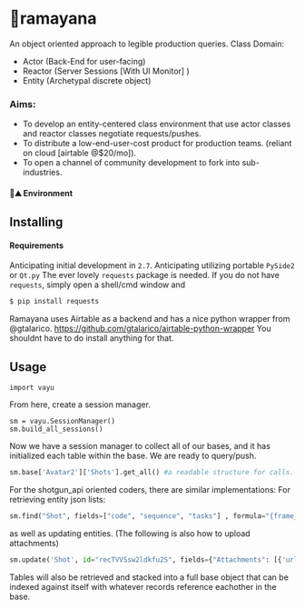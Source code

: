 # :traffic_light:ramayana
An object oriented approach to legible production queries.
Class Domain:
  - Actor (Back-End for user-facing)
  - Reactor (Server Sessions [With UI Monitor] )
  - Entity (Archetypal discrete object)


### Aims: ###
- To develop an entity-centered class environment that use actor classes and reactor classes negotiate requests/pushes.
- To distribute a low-end-user-cost product for production teams. (reliant on cloud [airtable @$20/mo]).
- To open a channel of community development to fork into sub-industries.

#### :camel::mountain: Environment

## Installing
#### Requirements
Anticipating initial development in `2.7`.
Anticipating utilizing portable `PySide2` or `Qt.py`
The ever lovely `requests` package is needed.
If you do not have `requests`, simply open a shell/cmd window and
```bash
$ pip install requests
```
Ramayana uses Airtable as a backend and has a nice python wrapper from @gtalarico.
https://github.com/gtalarico/airtable-python-wrapper
You shouldnt have to do install anything for that. 
## Usage
```
import vayu
```
From here, create a session manager. 
```
sm = vayu.SessionManager()
sm.build_all_sessions()
```
Now we have a session manager to collect all of our bases, and it has initialized each table within the base. 
We are ready to query/push. 
```python
sm.base['Avatar2']['Shots'].get_all() #a readable structure for calls. .get_all retrieves a json of the table.
```
For the shotgun_api oriented coders, there are similar implementations:
For retrieving entity json lists:
```python
sm.find("Shot", fields=["code", "sequence", "tasks"] , formula="{frame_count}>100"  )
```
as well as updating entities. (The following is also how to upload attachments) 
```python
sm.update('Shot', id="recTVVSsw2ldkfu2S", fields={"Attachments": [{'url' : "https://i.imgur.com/iVfx5uw.png"}]}, project="Avatar2" )
```
Tables will also be retrieved and stacked into a full base object that can be indexed against itself with whatever records reference eachother in the base. 
